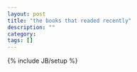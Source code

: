 ```yaml
---
layout: post
title: "the books that readed recently"
description: ""
category: 
tags: []
---
```

{% include JB/setup %}
